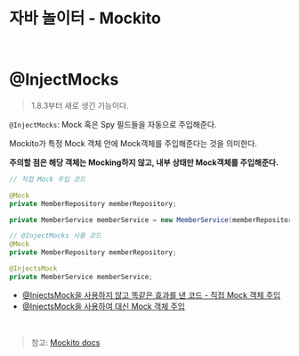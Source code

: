 # 자바 놀이터 - Mockito

<br>

# @InjectMocks
> 1.8.3부터 새로 생긴 기능이다.

`@InjectMocks`: Mock 혹은 Spy 필드들을 자동으로 주입해준다.

Mockito가 특정 Mock 객체 안에 Mock객체를 주입해준다는 것을 의미한다.

**주의할 점은 해당 객체는 Mocking하지 않고, 내부 상태만 Mock객체를 주입해준다.**

```java
// 직접 Mock 주입 코드

@Mock
private MemberRepository memberRepository;

private MemberService memberService = new MemberService(memberRepository);

// @InjectMocks 사용 코드
@Mock 
private MemberRepository memberRepository;

@InjectsMock
private MemberService memberService;
```

* [@InjectsMock을 사용하지 않고 똑같은 효과를 낸 코드 - 직접 Mock 객체 주입](./src/test/java/com/binghe/NonInjectMocksTest.java)
* [@InjectsMock을 사용하여 대신 Mock 객체 주입](./src/test/java/com/binghe/InjectMocksTest.java)

<br>

> 참고: [Mockito docs](https://javadoc.io/doc/org.mockito/mockito-core/latest/org/mockito/Mockito.html#21)

<br>
